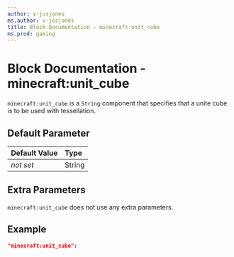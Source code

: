 ```yaml
---
author: v-josjones
ms.author: v-josjones
title: Block Documentation - minecraft:unit_cube
ms.prod: gaming
---
```


# Block Documentation - minecraft:unit_cube

`minecraft:unit_cube` is a `String` component that specifies that a unite cube is to be used with tessellation.

## Default Parameter

|Default Value|Type |
|:----|:----|
|*not set*| String|

## Extra Parameters

`minecraft:unit_cube` does not use any extra parameters.

## Example

```json
"minecraft:unit_cube":
```
